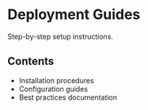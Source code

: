 # Deployment Guides

Step-by-step setup instructions.

## Contents
- Installation procedures
- Configuration guides
- Best practices documentation
